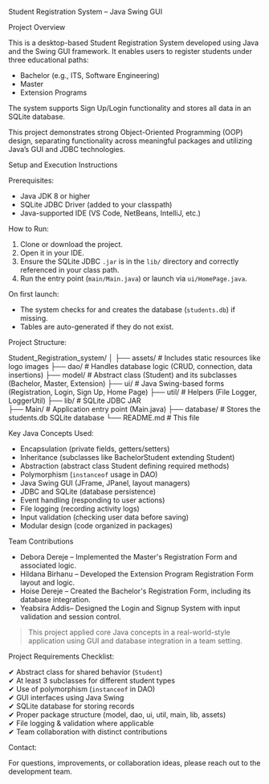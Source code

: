 Student Registration System – Java Swing GUI 
 
Project Overview 
 
This is a desktop-based Student Registration System developed using Java and the Swing GUI framework. It enables users to register students under three educational paths: 
 
- Bachelor (e.g., ITS, Software Engineering) 
- Master 
- Extension Programs  
 
The system supports Sign Up/Login functionality and stores all data in an SQLite database. 
 
This project demonstrates strong Object-Oriented Programming (OOP) design, separating functionality across meaningful packages and utilizing Java’s GUI and JDBC technologies. 
 
Setup and Execution Instructions 
 
Prerequisites: 
- Java JDK 8 or higher 
- SQLite JDBC Driver (added to your classpath) 
- Java-supported IDE (VS Code, NetBeans, IntelliJ, etc.) 
 
How to Run: 
 
1. Clone or download the project. 
2. Open it in your IDE. 
3. Ensure the SQLite JDBC `.jar` is in the `lib/` directory and correctly referenced in your class path. 
4. Run the entry point (`main/Main.java`) or launch via `ui/HomePage.java`. 
 
On first launch: 
- The system checks for and creates the database (`students.db`) if missing. 
- Tables are auto-generated if they do not exist. 
 
Project Structure: 
 
Student_Registration_system/ 
│ 
├── assets/ # Includes static resources like logo images 
├── dao/ # Handles database logic (CRUD, connection, data insertions) 
├── model/ # Abstract class (Student) and its subclasses (Bachelor, Master, Extension) 
├── ui/ # Java Swing-based forms (Registration, Login, Sign Up, Home Page) 
├── util/ # Helpers (File Logger, LoggerUtil) 
├── lib/ # SQLite JDBC JAR  
├── Main/ # Application entry point (Main.java) 
├── database/ # Stores the students.db SQLite database 
└── README.md # This file 
 
Key Java Concepts Used: 
 
- Encapsulation (private fields, getters/setters) 
- Inheritance (subclasses like BachelorStudent extending Student) 
- Abstraction (abstract class Student defining required methods) 
- Polymorphism (`instanceof` usage in DAO) 
- Java Swing GUI (JFrame, JPanel, layout managers) 
- JDBC and SQLite (database persistence) 
- Event handling (responding to user actions) 
- File logging (recording activity logs) 
- Input validation (checking user data before saving) 
- Modular design (code organized in packages) 
 
Team Contributions 
 
- Debora Dereje – Implemented the Master's Registration Form and associated logic. 
- Hildana Birhanu – Developed the Extension Program Registration Form layout and logic. 
- Hoise Dereje – Created the Bachelor's Registration Form, including its database integration. 
- Yeabsira Addis– Designed the Login and Signup System with input validation and session control. 
 
> This project applied core Java concepts in a real-world-style application using GUI and database integration in a team setting. 
 
 
Project Requirements Checklist: 
 
✔ Abstract class for shared behavior (`Student`)  
✔ At least 3 subclasses for different student types  
✔ Use of polymorphism (`instanceof` in DAO)  
✔ GUI interfaces using Java Swing  
✔ SQLite database for storing records  
✔ Proper package structure (model, dao, ui, util, main, lib, assets)  
✔ File logging & validation where applicable  
✔ Team collaboration with distinct contributions  
 
Contact: 
 
For questions, improvements, or collaboration ideas, please reach out to the development team. 
